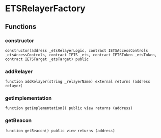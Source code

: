 # ETSRelayerFactory

## Functions

### constructor

```solidity
constructor(address _etsRelayerLogic, contract IETSAccessControls _etsAccessControls, contract IETS _ets, contract IETSToken _etsToken, contract IETSTarget _etsTarget) public
```

### addRelayer

```solidity
function addRelayer(string _relayerName) external returns (address relayer)
```

### getImplementation

```solidity
function getImplementation() public view returns (address)
```

### getBeacon

```solidity
function getBeacon() public view returns (address)
```


